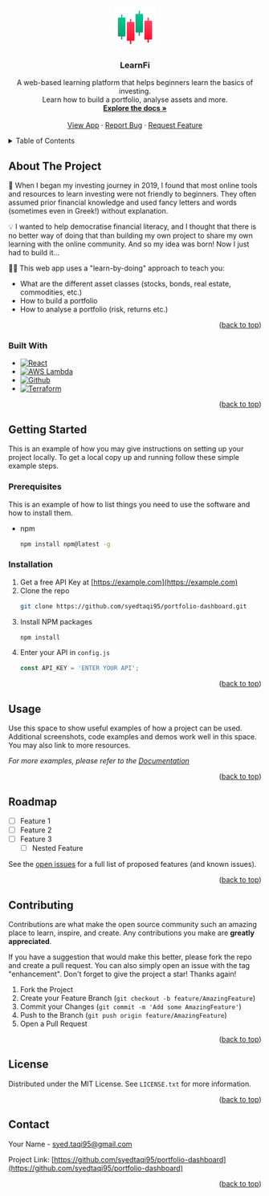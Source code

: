 <!-- Improved compatibility of back to top link: See: https://github.com/othneildrew/Best-README-Template/pull/73 -->
<a name="readme-top"></a>



<!-- PROJECT LOGO -->
<br />
<div align="center">
  <a href="https://portfolio-dashboard.syedtaqihaider.co.uk">
    <img src="images/logo.png" alt="Logo" width="80" height="80">
  </a>

<h3 align="center">LearnFi</h3>

  <p align="center">
    A web-based learning platform that helps beginners learn the basics of
    investing. 
    <br />
    Learn how to build a portfolio, analyse assets and more.
    <br />
    <a href="https://github.com/syedtaqi95/portfolio-dashboard"><strong>Explore the docs »</strong></a>
    <br />
    <br />
    <a href="https://portfolio-dashboard.syedtaqihaider.co.uk">View App</a>
    ·
    <a href="https://github.com/syedtaqi95/portfolio-dashboard/issues">Report Bug</a>
    ·
    <a href="https://github.com/syedtaqi95/portfolio-dashboard/issues">Request Feature</a>
  </p>
</div>



<!-- TABLE OF CONTENTS -->
<details>
  <summary>Table of Contents</summary>
  <ol>
    <li>
      <a href="#about-the-project">About The Project</a>
      <ul>
        <li><a href="#built-with">Built With</a></li>
      </ul>
    </li>
    <li>
      <a href="#getting-started">Getting Started</a>
      <ul>
        <li><a href="#prerequisites">Prerequisites</a></li>
        <li><a href="#installation">Installation</a></li>
      </ul>
    </li>
    <li><a href="#usage">Usage</a></li>
    <li><a href="#roadmap">Roadmap</a></li>
    <li><a href="#contributing">Contributing</a></li>
    <li><a href="#license">License</a></li>
    <li><a href="#contact">Contact</a></li>
  </ol>
</details>



<!-- ABOUT THE PROJECT -->
## About The Project

<!-- [![Portfolio Dashboard Screen Shot][product-screenshot]](https://portfolio-dashboard.syedtaqihaider.co.uk) -->

🤔 When I began my investing journey in 2019, I found that most online
tools and resources to learn investing were not friendly to beginners.
They often assumed prior financial knowledge and used fancy letters and 
words (sometimes even in Greek!) without explanation.

💡 I wanted to help democratise financial literacy, and I thought that
there is no better way of doing that than building my own project to share
my own learning with the online community. And so my idea was born! Now I
just had to build it...

🧑‍🎓 This web app uses a "learn-by-doing" approach to teach you:

* What are the different asset classes (stocks, bonds, real estate, commodities, etc.)
* How to build a portfolio
* How to analyse a portfolio (risk, returns etc.)

<p align="right">(<a href="#readme-top">back to top</a>)</p>



### Built With

* [![React][React.js]][React-url]
* [![AWS Lambda][AWS Lambda]][AWS-Lambda-url]
* [![Github][Github]][Github-url]
* [![Terraform][Terraform]][Terraform-url]


<p align="right">(<a href="#readme-top">back to top</a>)</p>



<!-- GETTING STARTED -->
## Getting Started

This is an example of how you may give instructions on setting up your project locally.
To get a local copy up and running follow these simple example steps.

### Prerequisites

This is an example of how to list things you need to use the software and how to install them.
* npm
  ```sh
  npm install npm@latest -g
  ```

### Installation

1. Get a free API Key at [https://example.com](https://example.com)
2. Clone the repo
   ```sh
   git clone https://github.com/syedtaqi95/portfolio-dashboard.git
   ```
3. Install NPM packages
   ```sh
   npm install
   ```
4. Enter your API in `config.js`
   ```js
   const API_KEY = 'ENTER YOUR API';
   ```

<p align="right">(<a href="#readme-top">back to top</a>)</p>



<!-- USAGE EXAMPLES -->
## Usage

Use this space to show useful examples of how a project can be used. Additional screenshots, code examples and demos work well in this space. You may also link to more resources.

_For more examples, please refer to the [Documentation](https://example.com)_

<p align="right">(<a href="#readme-top">back to top</a>)</p>



<!-- ROADMAP -->
## Roadmap

- [ ] Feature 1
- [ ] Feature 2
- [ ] Feature 3
    - [ ] Nested Feature

See the [open issues](https://github.com/syedtaqi95/portfolio-dashboard/issues) for a full list of proposed features (and known issues).

<p align="right">(<a href="#readme-top">back to top</a>)</p>



<!-- CONTRIBUTING -->
## Contributing

Contributions are what make the open source community such an amazing place to learn, inspire, and create. Any contributions you make are **greatly appreciated**.

If you have a suggestion that would make this better, please fork the repo and create a pull request. You can also simply open an issue with the tag "enhancement".
Don't forget to give the project a star! Thanks again!

1. Fork the Project
2. Create your Feature Branch (`git checkout -b feature/AmazingFeature`)
3. Commit your Changes (`git commit -m 'Add some AmazingFeature'`)
4. Push to the Branch (`git push origin feature/AmazingFeature`)
5. Open a Pull Request

<p align="right">(<a href="#readme-top">back to top</a>)</p>



<!-- LICENSE -->
## License

Distributed under the MIT License. See `LICENSE.txt` for more information.

<p align="right">(<a href="#readme-top">back to top</a>)</p>



<!-- CONTACT -->
## Contact

Your Name - [syed.taqi95@gmail.com](syed.taqi95@gmail.com)

Project Link: [https://github.com/syedtaqi95/portfolio-dashboard](https://github.com/syedtaqi95/portfolio-dashboard)

<p align="right">(<a href="#readme-top">back to top</a>)</p>



<!-- MARKDOWN LINKS & IMAGES -->
<!-- https://www.markdownguide.org/basic-syntax/#reference-style-links -->
[contributors-shield]: https://img.shields.io/github/contributors/syedtaqi95/portfolio-dashboard.svg?style=for-the-badge
[contributors-url]: https://github.com/syedtaqi95/portfolio-dashboard/graphs/contributors
[forks-shield]: https://img.shields.io/github/forks/syedtaqi95/portfolio-dashboard.svg?style=for-the-badge
[forks-url]: https://github.com/syedtaqi95/portfolio-dashboard/network/members
[stars-shield]: https://img.shields.io/github/stars/syedtaqi95/portfolio-dashboard.svg?style=for-the-badge
[stars-url]: https://github.com/syedtaqi95/portfolio-dashboard/stargazers
[issues-shield]: https://img.shields.io/github/issues/syedtaqi95/portfolio-dashboard.svg?style=for-the-badge
[issues-url]: https://github.com/syedtaqi95/portfolio-dashboard/issues
[license-shield]: https://img.shields.io/github/license/syedtaqi95/portfolio-dashboard.svg?style=for-the-badge
[license-url]: https://github.com/syedtaqi95/portfolio-dashboard/blob/master/LICENSE.txt
[linkedin-shield]: https://img.shields.io/badge/-LinkedIn-black.svg?style=for-the-badge&logo=linkedin&colorB=555
[linkedin-url]: https://linkedin.com/in/syedtaqi-haider
[product-screenshot]: images/screenshot.png
[React.js]: https://img.shields.io/badge/React-20232A?style=for-the-badge&logo=react&logoColor=61DAFB
[React-url]: https://reactjs.org/
[AWS Lambda]: https://img.shields.io/badge/AWS%20Lambda-grey?style=for-the-badge&logo=awslambda&logoColor=#FF9900
[AWS-Lambda-url]: https://aws.amazon.com/
[Github]: https://img.shields.io/badge/GitHub%20Actions-white?style=for-the-badge&logo=github&logoColor=181717
[Github-url]: https://github.com/features/actions
[Terraform]: https://img.shields.io/badge/Terraform-lightgrey?style=for-the-badge&logo=terraform&logoColor=7B42BC
[Terraform-url]: https://www.terraform.io/